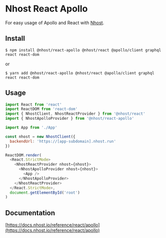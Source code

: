 # Nhost React Apollo

For easy usage of Apollo and React with [Nhost](https://nhost.io).

## Install

`$ npm install @nhost/react-apollo @nhost/react @apollo/client graphql react react-dom`

or

`$ yarn add @nhost/react-apollo @nhost/react @apollo/client graphql react react-dom`

## Usage

```js
import React from 'react'
import ReactDOM from 'react-dom'
import { NhostClient, NhostReactProvider } from '@nhost/react'
import { NhostApolloProvider } from '@nhost/react-apollo'

import App from './App'

const nhost = new NhostClient({
  backendUrl: 'https://[app-subdomain].nhost.run'
})

ReactDOM.render(
  <React.StrictMode>
    <NhostReactProvider nhost={nhost}>
      <NhostApolloProvider nhost={nhost}>
        <App />
      </NhostApolloProvider>
    </NhostReactProvider>
  </React.StrictMode>,
  document.getElementById('root')
)
```

## Documentation

[https://docs.nhost.io/reference/react/apollo](https://docs.nhost.io/reference/react/apollo)
